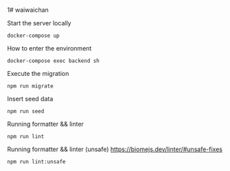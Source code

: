 
1# waiwaichan

Start the server locally
```
docker-compose up
```

How to enter the environment
```
docker-compose exec backend sh
```

Execute the migration
```
npm run migrate
```

Insert seed data
```
npm run seed
```

Running formatter && linter
```
npm run lint
```

Running formatter && linter (unsafe) https://biomejs.dev/linter/#unsafe-fixes
```
npm run lint:unsafe
```
